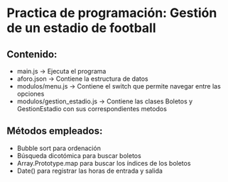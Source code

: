 # Practica de programación: Gestión de un estadio de football

## Contenido:
- main.js -> Ejecuta el programa
- aforo.json -> Contiene la estructura de datos
- modulos/menu.js -> Contiene el switch que permite navegar entre las opciones
- modulos/gestion_estadio.js -> Contiene las clases Boletos y GestionEstadio con sus correspondientes metodos

## Métodos empleados:
- Bubble sort para ordenación
- Búsqueda dicotómica para buscar boletos
- Array.Prototype.map para buscar los índices de los boletos
- Date() para registrar las horas de entrada y salida
